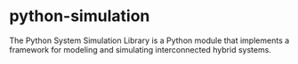 # python-simulation
The Python System Simulation Library is a Python module that implements a framework for modeling and simulating interconnected hybrid systems.
